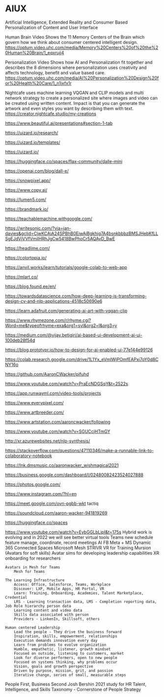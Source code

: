 # AIUX
Artificial Intelligence, Extended Reality and Consumer Based Personalization of Content and User Interface

Human Brain Video
Shows the 11 Memory Centers of the Brain which govern how we think about consumer centered intelligent design.
https://optum.video.uhc.com/media/Memory%20Centers%20of%20the%20Human%20Brain/1_eqxrujj4

Personalization Video
Shows how AI and Personalization fit together and describes the 8 dimensions where personalization uses creativity and affects technology, benefit and value based care.
https://optum.video.uhc.com/media/AI%20Personalization%20Design%20for%20Health%20Care/1_n1ixfx1r

Nightcafe uses machine learning VQGAN and CLIP models and multi network strategy to create a personalized site where images and video can be created using written content.
Impact is that you can generate the artwork and even styles you want by describing them with text.
https://creator.nightcafe.studio/my-creations


https://www.beautiful.ai/presentations#section-1-tab

https://uizard.io/research/

https://uizard.io/templates/

https://uizard.io/

https://huggingface.co/spaces/flax-community/dalle-mini

https://openai.com/blog/dall-e/

https://snowpixel.app/

https://www.copy.ai/

https://lumen5.com/

https://brandmark.io/

https://teachablemachine.withgoogle.com/

https://writesonic.com/?via=jan-davies&gclid=CjwKCAiA24SPBhB0EiwAjBgkhig7A4bsnkbbbzBMSJHebKfLLSgEJdVjVVfVmilHRhJgCw5418BwPhoCr5AQAvD_BwE

https://headlime.com/

https://colortopia.io/

https://anvil.works/learn/tutorials/google-colab-to-web-app

https://mlart.co/

https://blog.found.ee/en/

https://towardsdatascience.com/how-deep-learning-is-transforming-design-cv-and-nlp-applications-4518c50690e6

https://learn.adafruit.com/generating-ai-art-with-vqgan-clip

https://www.rhymezone.com/r/rhyme.cgi?Word=me&typeofrhyme=exa&org1=syl&org2=l&org3=y

https://medium.com/@vijay.betigiri/ai-based-ui-development-ai-ui-100deb28f54d


https://blog.prototypr.io/how-to-design-for-ai-enabled-ui-77e144e99126

https://colab.research.google.com/drive/1L1Yx_eVmIWjPOmfEAPxi7oY0d8CNY16o

https://github.com/AaronCWacker/pifuhd

https://www.youtube.com/watch?v=PraEcNDGSqY&t=2522s

https://app.runwayml.com/video-tools/projects

https://www.everypixel.com/

https://www.artbreeder.com/


https://www.artstation.com/aaroncwacker/following

https://www.youtube.com/watch?v=SGUCcjHTmGY

http://xr.azurewebsites.net/nlp-synthesis/

https://stackoverflow.com/questions/47110346/make-a-runnable-link-to-colaboratory-notebook

https://lnk.dmsmusic.co/aaronwacker_wishmagical2021

https://business.google.com/dashboard/l/02480082423524027888

https://photos.google.com/

https://www.instagram.com/?hl=en

https://meet.google.com/ovn-pgbb-wkt
tactiq

https://soundcloud.com/aaron-wacker-941819269

https://huggingface.co/spaces




https://www.youtube.com/watch?v=EybGGLbLipI&t=175s
Hybrid work is evolving and in 2022 we will see better virtual tools 
	Teams
		new schedule feature
		manage, coordinate, record meetings
	AI
		FB Meta + MS Dynamic 365 Connected Spaces
		Microsoft Mesh
		STRIVR VR for Training
		Mursion (Avatars for soft skills)
		Avatar sims for developing leadership capabilities
		XR onboarding for researchers
		
	Avatars in Mesh for Teams
		Mesh for Teams
		
	The Learning Infrastructure
		Access: Office, Salesforce, Teams, Workplace
		Discover: LXP, Mobile Apps, HR Portal, VR
		Learn: Training, Onboarding, Academies, Talent Marketplace, Credential
		LRS - Learning transaction data, LMS - Completion reporting data, Job Role hierarchy person data
		Learning content and video data
		Skills data associated with person
		Providers - LinkenIn, Skillsoft, others
	
	Human centered Leadership
		Lead the people - They drive the business forward
		Inspiration, skills, empowerment, relationships
		Execution demands innovation every day
		Learn from problems to evolve organization
		Humble, empathetic, listener, growth mindset
		Focused on outside, listening to customers, market
		Look for diverse performers, open to new people
		Focused on systems thinking, why problems occur
		Vision, goals and growth perspective
		Driven by purpose, mission, grit, and passion
		Iterative change, series of small, measurable steps

People First, Business Second
Josh Bershin 2021 study for HR
Talent, Intelligence, and Skills Taxonomy - Cornerstone of People Strategy
	













